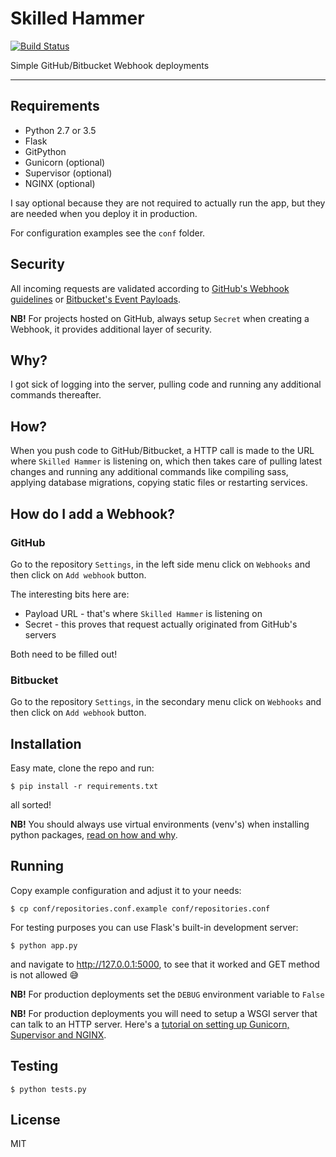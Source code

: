 # Skilled Hammer

[![Build Status](https://travis-ci.org/r00m/skilled-hammer.svg?branch=master)](https://travis-ci.org/r00m/skilled-hammer)

Simple GitHub/Bitbucket Webhook deployments

---

## Requirements

* Python 2.7 or 3.5
* Flask
* GitPython
* Gunicorn (optional)
* Supervisor (optional)
* NGINX (optional)

I say optional because they are not required to actually run the app, but they are needed when you deploy it in production.

For configuration examples see the `conf` folder.

## Security

All incoming requests are validated according to [GitHub's Webhook guidelines](https://developer.github.com/webhooks/#payloads) or [Bitbucket's Event Payloads](https://confluence.atlassian.com/bitbucket/event-payloads-740262817.html).

**NB!** For projects hosted on GitHub, always setup `Secret` when creating a Webhook, it provides additional layer of security.

## Why?

I got sick of logging into the server, pulling code and running any additional commands thereafter.

## How?

When you push code to GitHub/Bitbucket, a HTTP call is made to the URL where `Skilled Hammer` is listening on, which then takes care of pulling latest changes and running any additional commands like compiling sass, applying database migrations, copying static files or restarting services.

## How do I add a Webhook?

### GitHub

Go to the repository `Settings`, in the left side menu click on `Webhooks` and then click on `Add webhook` button.

The interesting bits here are:
- Payload URL - that's where `Skilled Hammer` is listening on
- Secret - this proves that request actually originated from GitHub's servers

Both need to be filled out!

### Bitbucket

Go to the repository `Settings`, in the secondary menu click on `Webhooks` and then click on `Add webhook` button.

## Installation

Easy mate, clone the repo and run:

```
$ pip install -r requirements.txt
```

all sorted!

**NB!** You should always use virtual environments (venv's) when installing python packages, [read on how and why](http://docs.python-guide.org/en/latest/dev/virtualenvs/).

## Running

Copy example configuration and adjust it to your needs:

```
$ cp conf/repositories.conf.example conf/repositories.conf
```

For testing purposes you can use Flask's built-in development server:

```
$ python app.py
```

and navigate to http://127.0.0.1:5000, to see that it worked and GET method is not allowed :sweat_smile:

**NB!** For production deployments set the `DEBUG` environment variable to `False`

**NB!** For production deployments you will need to setup a WSGI server that can talk to an HTTP server. Here's a [tutorial on setting up Gunicorn, Supervisor and NGINX](https://r00m.wordpress.com/2016/03/05/deploying-flask-nginx-gunicorn-supervisor-for-the-first-time/).

## Testing

```
$ python tests.py
```

## License

MIT
